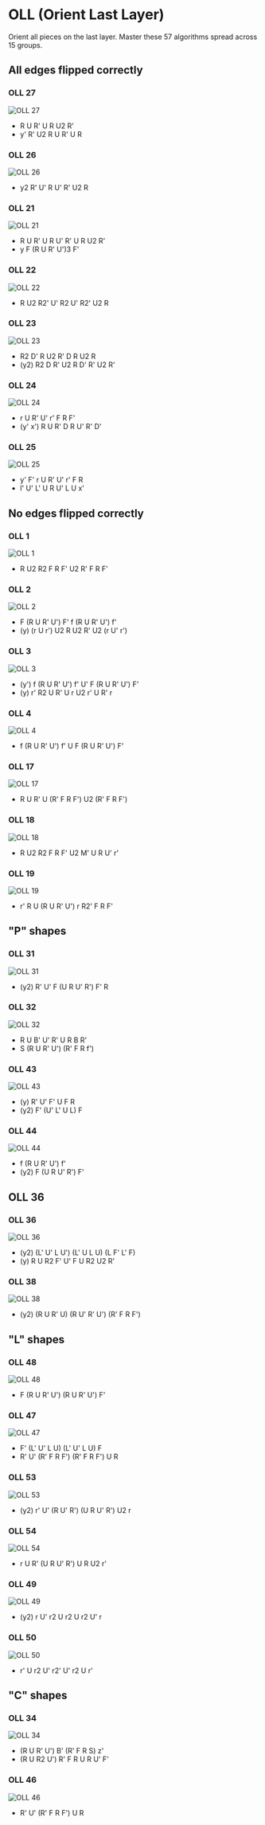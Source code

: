 # OLL (Orient Last Layer)

Orient all pieces on the last layer. Master these 57 algorithms spread across 15 groups.

## All edges flipped correctly

### OLL 27

![OLL 27](images/oll/O27.png)

- R U R' U R U2 R'
- y' R' U2 R U R' U R

### OLL 26

![OLL 26](images/oll/O26.png)

- y2 R' U' R U' R' U2 R

### OLL 21

![OLL 21](images/oll/O21.png)

- R U R' U R U' R' U R U2 R'
- y F (R U R' U')3 F'

### OLL 22

![OLL 22](images/oll/O22.png)

- R U2 R2' U' R2 U' R2' U2 R

### OLL 23

![OLL 23](images/oll/O23.png)

- R2 D' R U2 R' D R U2 R
- (y2) R2 D R' U2 R D' R' U2 R'

### OLL 24

![OLL 24](images/oll/O24.png)

- r U R' U' r' F R F'
- (y' x') R U R' D R U' R' D'

### OLL 25

![OLL 25](images/oll/O25.png)

- y' F' r U R' U' r' F R
- l' U' L' U R U' L U x'

## No edges flipped correctly

### OLL 1

![OLL 1](images/oll/O1.png)

- R U2 R2 F R F' U2 R' F R F'

### OLL 2

![OLL 2](images/oll/O2.png)

- F (R U R' U') F' f (R U R' U') f'
- (y) (r U r') U2 R U2 R' U2 (r U' r')

### OLL 3

![OLL 3](images/oll/O3.png)

- (y') f (R U R' U') f' U' F (R U R' U') F'
- (y) r' R2 U R' U r U2 r' U R' r

### OLL 4

![OLL 4](images/oll/O4.png)

- f (R U R' U') f' U F (R U R' U') F'

### OLL 17

![OLL 17](images/oll/O17.png)

- R U R' U (R' F R F') U2 (R' F R F')

### OLL 18

![OLL 18](images/oll/O18.png)

- R U2 R2 F R F' U2 M' U R U' r'

### OLL 19

![OLL 19](images/oll/O19.png)

- r' R U (R U R' U') r R2' F R F'

## "P" shapes

### OLL 31

![OLL 31](images/oll/O31.png)

- (y2) R' U' F (U R U' R') F' R

### OLL 32

![OLL 32](images/oll/O32.png)

- R U B' U' R' U R B R'
- S (R U R' U') (R' F R f')

### OLL 43

![OLL 43](images/oll/O43.png)

- (y) R' U' F' U F R
- (y2) F' (U' L' U L) F

### OLL 44

![OLL 44](images/oll/O44.png)

- f (R U R' U') f'
- (y2) F (U R U' R') F'

## OLL 36

### OLL 36

![OLL 36](images/oll/O36.png)

- (y2) (L' U' L U') (L' U L U) (L F' L' F)
- (y) R U R2 F' U' F U R2 U2 R'

### OLL 38

![OLL 38](images/oll/O38.png)

- (y2) (R U R' U) (R U' R' U') (R' F R F')

## "L" shapes

### OLL 48

![OLL 48](images/oll/O48.png)

- F (R U R' U') (R U R' U') F'

### OLL 47

![OLL 47](images/oll/O47.png)

- F' (L' U' L U) (L' U' L U) F
- R' U' (R' F R F') (R' F R F') U R

### OLL 53

![OLL 53](images/oll/O53.png)

- (y2) r' U' (R U' R') (U R U' R') U2 r

### OLL 54

![OLL 54](images/oll/O54.png)

- r U R' (U R U' R') U R U2 r'

### OLL 49

![OLL 49](images/oll/O49.png)

- (y2) r U' r2 U r2 U r2 U' r

### OLL 50

![OLL 50](images/oll/O50.png)

- r' U r2 U' r2' U' r2 U r'

## "C" shapes

### OLL 34

![OLL 34](images/oll/O34.png)

- (R U R' U') B' (R' F R S) z'
- (R U R2 U') R' F R U R U' F'

### OLL 46

![OLL 46](images/oll/O46.png)

- R' U' (R' F R F') U R
